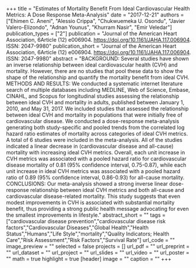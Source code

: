 +++
title = "Estimates of Mortality Benefit From Ideal Cardiovascular Health Metrics: A Dose Response Meta-Analysis"
date = "2017-12-21"
authors = ["Ehimen C. Aneni", "Alessio Crippa", "Chukwuemeka U. Osondu", "Javier Valero-Elizondo", "Adnan Younus", "Khurram Nasir", "Emir Veledar"]
publication_types = ["2"]
publication = "Journal of the American Heart Association, 6Article (12) e006904. https://doi.org/10.1161/JAHA.117.006904. ISSN: 2047-9980"
publication_short = "Journal of the American Heart Association, 6Article (12) e006904. https://doi.org/10.1161/JAHA.117.006904. ISSN: 2047-9980"
abstract = "BACKGROUND: Several studies have shown an inverse relationship between ideal cardiovascular health (CVH) and mortality. However, there are no studies that pool these data to show the shape of the relationship and quantify the mortality benefit from ideal CVH. METHODS AND RESULTS: We conducted a systematic internet literature search of multiple databases including MEDLINE, Web of Science, Embase, CINAHL, and Scopus for longitudinal studies assessing the relationship between ideal CVH and mortality in adults, published between January 1, 2010, and May 31, 2017. We included studies that assessed the relationship between ideal CVH and mortality in populations that were initially free of cardiovascular disease. We conducted a dose-response meta-analysis generating both study-specific and pooled trends from the correlated log hazard ratio estimates of mortality across categories of ideal CVH metrics. A total of 6 studies were included in the meta-analysis. All of the studies indicated a linear decrease in (cardiovascular disease and all-cause) mortality with increasing ideal CVH metrics. Overall, each unit increase in CVH metrics was associated with a pooled hazard ratio for cardiovascular disease mortality of 0.81 (95% confidence interval, 0.75-0.87), while each unit increase in ideal CVH metrics was associated with a pooled hazard ratio of 0.89 (95% confidence interval, 0.86-0.93) for all-cause mortality. CONCLUSIONS: Our meta-analysis showed a strong inverse linear dose-response relationship between ideal CVH metrics and both all-cause and cardiovascular disease-related mortality. This study suggests that even modest improvements in CVH is associated with substantial mortality benefit, thus providing a strong public health message advocating for even the smallest improvements in lifestyle."
abstract_short = ""
tags = ["cardiovascular disease prevention","cardiovascular disease risk factors","Cardiovascular Diseases","Global Health","Health Status","Humans","Life Style","mortality","Quality Indicators; Health Care","Risk Assessment","Risk Factors","Survival Rate"]
url_code = ""
image_preview = ""
selected = false
projects = []
url_pdf = ""
url_preprint = ""
url_dataset = ""
url_project = ""
url_slides = ""
url_video = ""
url_poster = ""
math = true
highlight = true
[header]
image = ""
caption = ""
+++
